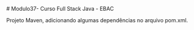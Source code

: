 #   M o d u l o 3 7 - Curso Full Stack Java - EBAC

Projeto Maven, adicionando algumas dependências no arquivo pom.xml.
 
 
